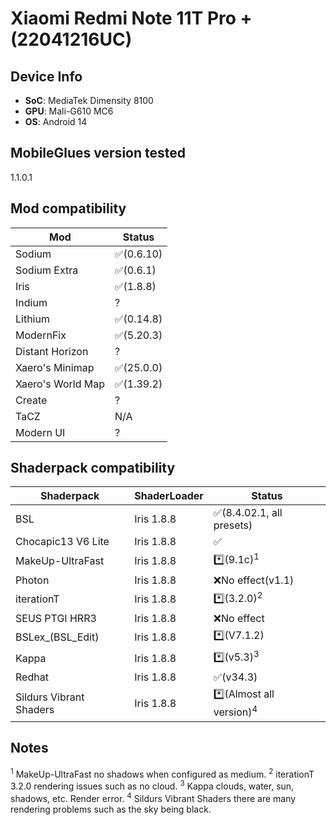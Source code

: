 # Xiaomi Redmi Note 11T Pro + (22041216UC)

## Device Info

- **SoC**: MediaTek Dimensity 8100
- **GPU**: Mali-G610 MC6
- **OS**: Android 14

## MobileGlues version tested

1.1.0.1

## Mod compatibility

|**Mod**|**Status**|
|---|---|
| Sodium | ✅(0.6.10) |
| Sodium Extra | ✅(0.6.1) |
| Iris | ✅(1.8.8) |
| Indium | ? |
| Lithium | ✅(0.14.8) |
| ModernFix | ✅(5.20.3) |
| Distant Horizon | ? |
| Xaero's Minimap | ✅(25.0.0) |
| Xaero's World Map | ✅(1.39.2) |
| Create | ? |
| TaCZ | N/A |
| Modern UI | ? |

## Shaderpack compatibility

|**Shaderpack** | **ShaderLoader** | **Status** 
|---|---|----|
| BSL | Iris 1.8.8 | ✅(8.4.02.1, all presets) |
| Chocapic13 V6 Lite | Iris 1.8.8 | ✅ |
| MakeUp-UltraFast | Iris 1.8.8 | *️⃣(9.1c)<sup>1</sup> |
| Photon | Iris 1.8.8 | ❌No effect(v1.1) |
| iterationT | Iris 1.8.8 | *️⃣(3.2.0)<sup>2</sup> |
| SEUS PTGI HRR3 | Iris 1.8.8 | ❌No effect |
| BSLex_(BSL_Edit) | Iris 1.8.8 | *️⃣(V7.1.2) |
| Kappa | Iris 1.8.8 | *️⃣(v5.3)<sup>3</sup> |
| Redhat | Iris 1.8.8 | ✅(v34.3) |
| Sildurs Vibrant Shaders | Iris 1.8.8 | *️⃣(Almost all version)<sup>4</sup> |

## Notes

<sup>1</sup> MakeUp-UltraFast no shadows when configured as medium.
<sup>2</sup> iterationT 3.2.0 rendering issues such as no cloud.
<sup>3</sup> Kappa clouds, water, sun, shadows, etc. Render error.
<sup>4</sup> Sildurs Vibrant Shaders there are many rendering problems such as the sky being black.